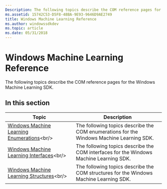 ```yaml
---
Description: The following topics describe the COM reference pages for the Windows Machine Learning SDK.
ms.assetid: 15742C53-D5F8-48BA-9E93-9646D9AE2749
title: Windows Machine Learning Reference
ms.author: windowssdkdev
ms.topic: article
ms.date: 05/31/2018
---
```


# Windows Machine Learning Reference

The following topics describe the COM reference pages for the Windows Machine Learning SDK.

## In this section



| Topic                                                                                             | Description                                                                                         |
|---------------------------------------------------------------------------------------------------|-----------------------------------------------------------------------------------------------------|
| [Windows Machine Learning Enumerations](https://msdn.microsoft.com/en-us/library/Mt845846(v=VS.85).aspx)<br/> | The following topics describe the COM enumerations for the Windows Machine Learning SDK.<br/> |
| [Windows Machine Learning Interfaces](https://msdn.microsoft.com/en-us/library/Mt845847(v=VS.85).aspx)<br/>     | The following topics describe the COM interfaces for the Windows Machine Learning SDK.<br/>   |
| [Windows Machine Learning Structures](https://msdn.microsoft.com/en-us/library/Mt845850(v=VS.85).aspx)<br/>     | The following topics describe the COM structures for the Windows Machine Learning SDK.<br/>   |



 

 

 




